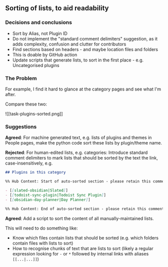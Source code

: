 ## Sorting of lists, to aid readability

### Decisions and conclusions

- Sort by Alias, not Plugin ID
- Do not implement the "standard comment delimiters" suggestion, as it adds complexity, confusion and clutter for contributors
- Find sections based on headers - and maybe location files and folders
- This is doable by GitHub action
- Update scripts that generate lists, to sort in the first place - e.g. Uncategorised plugins

### The Problem

For example, I find it hard to glance at the category pages and see what I'm after.

Compare these two:

![[task-plugins-sorted.png]]

### Suggestions

**Agreed**: For machine generated text, e.g. lists of plugins and themes in People pages, make the python code sort these lists by plugin/theme name.

**Rejected**: For human-edited lists, e.g. categories: Introduce standard comment delimiters to mark lists that should be sorted by the text the link, case-insensitively, e.g. 

```markdown
## Plugins in this category

%% Hub Content: Start of auto-sorted section - please retain this comment  %%

- [[slated-obsidian|Slated]]
- [[todoist-sync-plugin|Todoist Sync Plugin]]
- [[obsidian-day-planner|Day Planner]]

%% Hub Content: End of auto-sorted section - please retain this comment  %%
```

**Agreed**: Add a script to sort the content of all manually-maintained lists.

This will need to do something like:

- Know which files contain lists that should be sorted (e.g. which folders contain files with lists to sort)
- How to recognise chunks of text that are lists to sort (likely a regular expression looking for `-` or `*` followed by internal links with aliases `[[...|...]]`)

